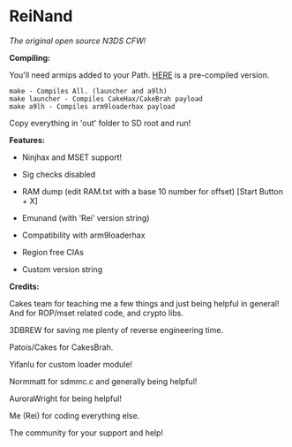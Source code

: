 # ReiNand
*The original open source N3DS CFW!*


**Compiling:**

You'll need armips added to your Path. [HERE](https://www.dropbox.com/s/ceuv2qeqp38lpah/armips.exe?dl=0) is a pre-compiled version.

    make - Compiles All. (launcher and a9lh)
    make launcher - Compiles CakeHax/CakeBrah payload
    make a9lh - Compiles arm9loaderhax payload

Copy everything in 'out' folder to SD root and run!


**Features:**

* Ninjhax and MSET support!

* Sig checks disabled

* RAM dump (edit RAM.txt with a base 10 number for offset) [Start Button + X]

* Emunand (with 'Rei' version string)

* Compatibility with arm9loaderhax

* Region free CIAs

* Custom version string
 

**Credits:**
 
 Cakes team for teaching me a few things and just being helpful in general! And for ROP/mset related code, and crypto libs.
    
 3DBREW for saving me plenty of reverse engineering time.
    
 Patois/Cakes for CakesBrah.
 
 Yifanlu for custom loader module! 
 
 Normmatt for sdmmc.c and generally being helpful!
 
 AuroraWright for being helpful!
    
 Me (Rei) for coding everything else.
 
 The community for your support and help!
 